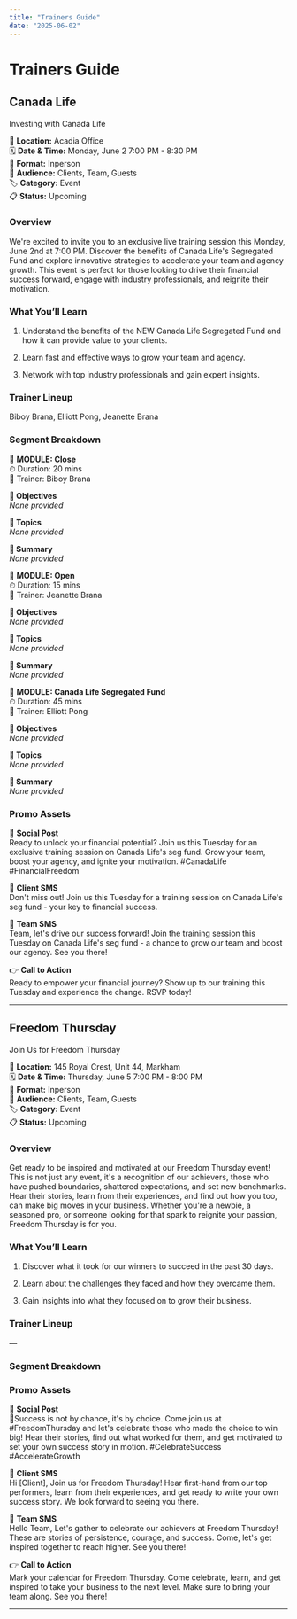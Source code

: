 ```yaml
---
title: "Trainers Guide"
date: "2025-06-02"
---
```


# Trainers Guide

## Canada Life

Investing with Canada Life

📍 **Location:** Acadia Office  
🗓 **Date & Time:** Monday, June 2
7:00 PM - 8:30 PM  
🎯 **Format:** Inperson  
👥 **Audience:** Clients, Team, Guests  
🏷 **Category:** Event  
📋 **Status:** Upcoming

### Overview
We're excited to invite you to an exclusive live training session this Monday, June 2nd at 7:00 PM. Discover the benefits of Canada Life's Segregated Fund and explore innovative strategies to accelerate your team and agency growth. This event is perfect for those looking to drive their financial success forward, engage with industry professionals, and reignite their motivation.

### What You’ll Learn
1. Understand the benefits of the NEW Canada Life Segregated Fund and how it can provide value to your clients.

2. Learn fast and effective ways to grow your team and agency.

3. Network with top industry professionals and gain expert insights.

### Trainer Lineup
Biboy Brana, Elliott Pong, Jeanette Brana

### Segment Breakdown

🔹 **MODULE: Close**  
⏱ Duration: 20 mins  
👤 Trainer: Biboy Brana

**🎯 Objectives**  
_None provided_

**🧠 Topics**  
_None provided_

**📝 Summary**  
_None provided_

🔹 **MODULE: Open**  
⏱ Duration: 15 mins  
👤 Trainer: Jeanette Brana

**🎯 Objectives**  
_None provided_

**🧠 Topics**  
_None provided_

**📝 Summary**  
_None provided_

🔹 **MODULE: Canada Life Segregated Fund**  
⏱ Duration: 45 mins  
👤 Trainer: Elliott Pong

**🎯 Objectives**  
_None provided_

**🧠 Topics**  
_None provided_

**📝 Summary**  
_None provided_

### Promo Assets
📢 **Social Post**  
Ready to unlock your financial potential? Join us this Tuesday for an exclusive training session on Canada Life's seg fund. Grow your team, boost your agency, and ignite your motivation. #CanadaLife #FinancialFreedom

📨 **Client SMS**  
Don't miss out! Join us this Tuesday for a training session on Canada Life's seg fund - your key to financial success.

👥 **Team SMS**  
Team, let's drive our success forward! Join the training session this Tuesday on Canada Life's seg fund - a chance to grow our team and boost our agency. See you there!

👉 **Call to Action**  
Ready to empower your financial journey? Show up to our training this Tuesday and experience the change. RSVP today!

---

## Freedom Thursday

Join Us for Freedom Thursday

📍 **Location:** 145 Royal Crest, Unit 44, Markham  
🗓 **Date & Time:** Thursday, June 5
7:00 PM - 8:00 PM  
🎯 **Format:** Inperson  
👥 **Audience:** Clients, Team, Guests  
🏷 **Category:** Event  
📋 **Status:** Upcoming

### Overview
Get ready to be inspired and motivated at our Freedom Thursday event! This is not just any event, it's a recognition of our achievers, those who have pushed boundaries, shattered expectations, and set new benchmarks. Hear their stories, learn from their experiences, and find out how you too, can make big moves in your business. Whether you're a newbie, a seasoned pro, or someone looking for that spark to reignite your passion, Freedom Thursday is for you.

### What You’ll Learn
1. Discover what it took for our winners to succeed in the past 30 days.

2. Learn about the challenges they faced and how they overcame them.

3. Gain insights into what they focused on to grow their business.

### Trainer Lineup
—

### Segment Breakdown



### Promo Assets
📢 **Social Post**  
💫Success is not by chance, it's by choice. Come join us at #FreedomThursday and let's celebrate those who made the choice to win big! Hear their stories, find out what worked for them, and get motivated to set your own success story in motion. #CelebrateSuccess #AccelerateGrowth

📨 **Client SMS**  
Hi [Client], Join us for Freedom Thursday! Hear first-hand from our top performers, learn from their experiences, and get ready to write your own success story. We look forward to seeing you there.

👥 **Team SMS**  
Hello Team, Let's gather to celebrate our achievers at Freedom Thursday! These are stories of persistence, courage, and success. Come, let's get inspired together to reach higher. See you there!

👉 **Call to Action**  
Mark your calendar for Freedom Thursday. Come celebrate, learn, and get inspired to take your business to the next level. Make sure to bring your team along. See you there!

---

